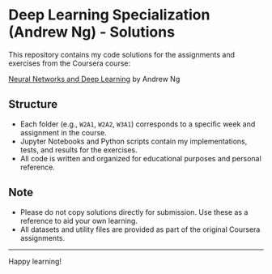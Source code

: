 # Deep Learning Specialization (Andrew Ng) - Solutions

This repository contains my code solutions for the assignments and exercises from the Coursera course:

[Neural Networks and Deep Learning](https://www.coursera.org/learn/neural-networks-deep-learning) by Andrew Ng

## Structure

- Each folder (e.g., `W2A1`, `W2A2`, `W3A1`) corresponds to a specific week and assignment in the course.
- Jupyter Notebooks and Python scripts contain my implementations, tests, and results for the exercises.
- All code is written and organized for educational purposes and personal reference.

## Note

- Please do not copy solutions directly for submission. Use these as a reference to aid your own learning.
- All datasets and utility files are provided as part of the original Coursera assignments.

---

Happy learning!
